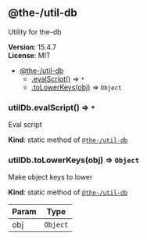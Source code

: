 <!--- Code generated by @the-/script-doc. DO NOT EDIT. -->

<a name="module_@the-/util-db"></a>

## @the-/util-db
Utility for the-db

**Version**: 15.4.7  
**License**: MIT  

* [@the-/util-db](#module_@the-/util-db)
    * [.evalScript()](#module_@the-/util-db.evalScript) ⇒ <code>\*</code>
    * [.toLowerKeys(obj)](#module_@the-/util-db.toLowerKeys) ⇒ <code>Object</code>

<a name="module_@the-/util-db.evalScript"></a>

### utilDb.evalScript() ⇒ <code>\*</code>
Eval script

**Kind**: static method of [<code>@the-/util-db</code>](#module_@the-/util-db)  
<a name="module_@the-/util-db.toLowerKeys"></a>

### utilDb.toLowerKeys(obj) ⇒ <code>Object</code>
Make object keys to lower

**Kind**: static method of [<code>@the-/util-db</code>](#module_@the-/util-db)  

| Param | Type |
| --- | --- |
| obj | <code>Object</code> | 

